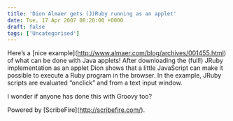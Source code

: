 ```yaml
---
title: 'Dion Almaer gets (J)Ruby running as an applet'
date: Tue, 17 Apr 2007 08:28:00 +0000
draft: false
tags: ['Uncategorised']
---
```


Here’s a \[nice example\](http://www.almaer.com/blog/archives/001455.html) of what can be done with Java applets! After downloading the (full!) JRuby implementation as an applet Dion shows that a little JavaScript can make it possible to execute a Ruby program in the browser. In the example, JRuby scripts are evaluated “onclick” and from a text input window.

I wonder if anyone has done this with Groovy too?

Powered by \[ScribeFire\](http://scribefire.com/).